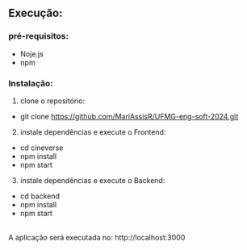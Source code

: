 ## Execução:
### pré-requisitos:
- Noje.js
- npm
### Instalação:
1. clone o repositório:
  -  git clone https://github.com/MariAssisR/UFMG-eng-soft-2024.git
2. instale dependências e execute o Frontend:
  - cd cineverse
  - npm install
  - npm start
3. instale dependências e execute o Backend:
  - cd backend
  - npm install
  - npm start 
<br />
A aplicação será executada no: http://localhost:3000
